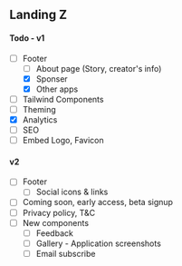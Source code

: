 ## Landing Z

#### Todo - v1

- [ ] Footer
  - [ ] About page (Story, creator's info)
  - [x] Sponser
  - [x] Other apps
- [ ] Tailwind Components
- [ ] Theming
- [x] Analytics
- [ ] SEO
- [ ] Embed Logo, Favicon

#### v2

- [ ] Footer
  - [ ] Social icons & links
- [ ] Coming soon, early access, beta signup
- [ ] Privacy policy, T&C
- [ ] New components
  - [ ] Feedback
  - [ ] Gallery - Application screenshots
  - [ ] Email subscribe

